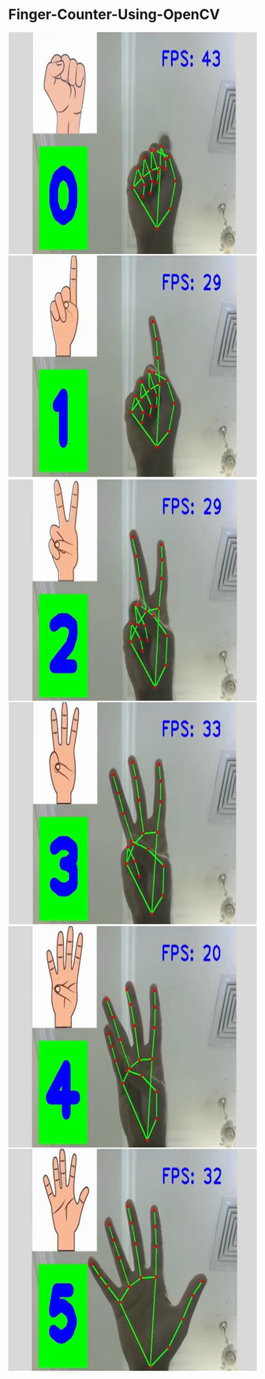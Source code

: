 # Finger-Counter-Using-OpenCV

<div align="center">
  <img src="./Image/0.png" height="450" width="780"><br>
  <img src="./Image/1.png" height="450" width="780"><br>
  <img src="./Image/2.png" height="450" width="780"><br>
  <img src="./Image/3.png" height="450" width="780"><br>
  <img src="./Image/4.png" height="450" width="780"><br>
  <img src="./Image/5.png" height="450" width="780">
</div>
